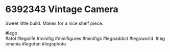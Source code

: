 # 6392343 Vintage Camera

Sweet little build. Makes for a nice shelf piece. 

#lego 
 #afol #legolife #minifig #minifigures #minifigs #legoaddict #legoworld  #legomania #legofan #legophoto 

